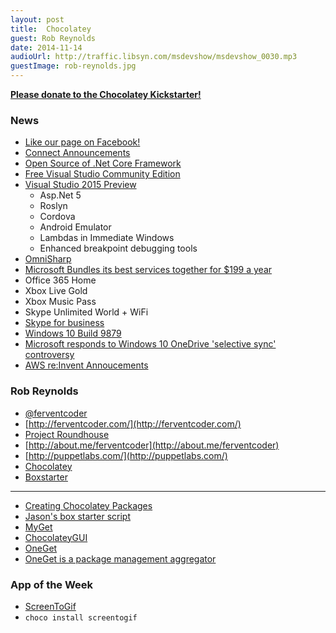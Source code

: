 ```yaml
---
layout: post
title:  Chocolatey
guest: Rob Reynolds
date: 2014-11-14
audioUrl: http://traffic.libsyn.com/msdevshow/msdevshow_0030.mp3
guestImage: rob-reynolds.jpg
---
```


**[Please donate to the Chocolatey Kickstarter!](https://www.kickstarter.com/projects/ferventcoder/chocolatey-the-alternative-windows-store-like-yum)**

### News

 - [Like our page on Facebook!](https://www.facebook.com/msdevshow)
 - [Connect Announcements](http://weblogs.asp.net/scottgu/announcing-open-source-of-net-core-framework-net-core-distribution-for-linux-osx-and-free-visual-studio-community-edition)
  - [Open Source of .Net Core Framework](http://www.hanselman.com/blog/AnnouncingNET2015NETAsOpenSourceNETOnMacAndLinuxAndVisualStudioCommunity.aspx)
  - [Free Visual Studio Community Edition](http://www.visualstudio.com/products/visual-studio-community-vs)
  - [Visual Studio 2015 Preview](http://www.zdnet.com/microsoft-delivers-preview-of-visual-studio-2015-new-free-community-version-7000035724/)
     -   Asp.Net 5
     -   Roslyn
     -   Cordova
     -   Android Emulator
     -   Lambdas in Immediate Windows
     -   Enhanced breakpoint debugging tools
  - [OmniSharp](http://www.omnisharp.net/?amp)
 - [Microsoft Bundles its best services together for $199 a year](http://www.microsoft.com/en-us/workandplay/Overview)
  -   Office 365 Home
  -   Xbox Live Gold
  -   Xbox Music Pass
  -   Skype Unlimited World + WiFi
 - [Skype for business](http://blogs.office.com/2014/11/11/introducing-skype-business/)
 - [Windows 10 Build
9879](http://blogs.windows.com/bloggingwindows/2014/11/12/new-build-available-to-the-windows-insider-program/)
 - [Microsoft responds to Windows 10 OneDrive 'selective sync' controversy](http://www.windowscentral.com/microsoft-responds-windows-10-onedrive-selective-sync)
 - [AWS re:Invent Annoucements](http://aws.amazon.com/new/reinvent/?sc_ichannel=ha&sc_ipage=homepage&sc_icountry=en&sc_isegment=nc&sc_iplace=hero1&sc_icampaigntype=event&sc_icampaign=ha_en_reInvent_2014_News&sc_icategory=none&sc_idetail=ha_en_292_1&sc_icontent=ha_292&/)

### Rob Reynolds
 -   [@ferventcoder](https://twitter.com/ferventcoder)
 -   [http://ferventcoder.com/](http://ferventcoder.com/)
 -   [Project Roundhouse](https://code.google.com/p/roundhouse/)
 -   [http://about.me/ferventcoder](http://about.me/ferventcoder)
 -   [http://puppetlabs.com/](http://puppetlabs.com/)
 - [Chocolatey](https://chocolatey.org/)
  -   [Boxstarter](http://boxstarter.org/)
    
----------
   
 - [Creating Chocolatey Packages](https://github.com/chocolatey/chocolatey/wiki/CreatePackages)
  - [Jason's box starter script](https://gist.github.com/ytechie/9467867)
 - [MyGet](https://www.myget.org/)
 - [ChocolateyGUI](http://chocolatey.org/packages/ChocolateyGUI)
 - [OneGet](https://github.com/OneGet/oneget)
  - [OneGet is a package management aggregator](https://github.com/OneGet/oneget/issues/77)


### App of the Week

 -   [ScreenToGif](https://screentogif.codeplex.com/)
  - `choco install screentogif`
